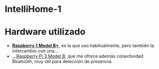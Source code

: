 # IntelliHome-1

# Hardware utilizado
* __[Raspberry 1 Model B+](https://www.raspberrypi.org/products/raspberry-pi-1-model-b/)__, es la que uso habitualmente, pero también la intercambio con una...
* __[Raspberry Pi 3 Model B](https://www.raspberrypi.org/products/raspberry-pi-3-model-b/), que me ofrece además conectividad Bluetooth, muy útil para detección de presencia.
